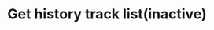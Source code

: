 ---
title: Get history track list(inactive)
position_number: 19
type: get
description: /future/trade/v1/entrust/track-list-history
parameters:
    -
        name: direction
        type: string
        mandatory: false
        default: NEXT
        description: Direction（PREV:Previous page；NEXT:Next page）
        ranges: PREV;NEXT
    -
        name: limit
        type: integer
        mandatory: false
        default: 10
        description: Limit
        ranges:
    -
        name: id
        type: integer
        mandatory: false
        default: N/A
        description:
        ranges:
    -
        name: endTime
        type: integer
        mandatory: false
        default: N/A
        description: End time
        ranges:
    -
        name: startTime
        type: integer
        mandatory: false
        default: N/A
        description: start time
        ranges: 
    -
        name: state
        type: string
        mandatory: false
        default: N/A
        description: track state
        ranges: NOT_ACTIVATION;NOT_TRIGGERED;TRIGGERING;TRIGGERED;USER_REVOCATION;PLATFORM_REVOCATION;EXPIRED;DELEGATION_FAILED
    - 
        name: symbol
        type: string
        mandatory: false
        default: N/A
        description: symbol
        ranges:
left_code_blocks:
    -
        code_block: "public void getTrackDetail() {\r\n\tString text = HttpUtil.get(URL + \"/data/api/future/trade/v1/entrust/track-list-history\");\r\n\tSystem.out.println(text);\r\n}"
        title: Java
        language: java
right_code_blocks:
    - code_block: |-
        {
          "error": {
            "code": "",
            "msg": ""
          },
          "msgInfo": "",
          "result": {
            hasNext: true,               //Is there a next page
            hasPre: true,                //Is there a previous page
            items:[
              "activationPrice": 0,      //Activation price
              "avgPrice": 0,             //Average price
              "callback": "",            //Callback range configuration 1:PROPORTION 2:FIXED
              "callbackVal": 0,          //Callback value
              "configActivation": false, //Whether to configure activation price
              "createdTime": 0,          //Creat time
              "currentPrice": 0,         //Real-time price, compared with the activation price and order price, to determine the direction of the activation price
              "desc": "",                //Describe
              "executedQty": 0,          //Actual transaction quantity
              "orderSide": "",           //Order side
              "ordinary": true,          //
              "origQty": 0,              //Quantity (Cont)
              "positionSide": "",        //Position side
              "price": 0,                //Order price
              "state": "",               //Order state: NOT_ACTIVATION:inactivated;NOT_TRIGGERED:not triggered;TRIGGERING:triggering;TRIGGERED:triggered;USER_REVOCATION:user revocation;PLATFORM_REVOCATION:platform rejects;EXPIRED:expired;DELEGATION_FAILED:delegation failed
              "stopPrice": 0,            //Trigger price
              "symbol": "",              //Symbol
              "trackId": 0,              //Track id
              "triggerPriceType": "",    //Trigger price type
              "updatedTime": 0           //Update time
            ]
          },
          "returnCode": 0
        }
      title: Response
      language: json
---